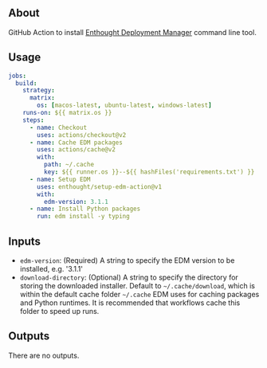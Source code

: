 ## About

GitHub Action to install [Enthought Deployment Manager](https://www.enthought.com/enthought-deployment-manager/) command line tool.

## Usage

```yaml
jobs:
  build:
    strategy:
      matrix:
        os: [macos-latest, ubuntu-latest, windows-latest]
    runs-on: ${{ matrix.os }}
    steps:
      - name: Checkout
        uses: actions/checkout@v2
      - name: Cache EDM packages
        uses: actions/cache@v2
        with:
          path: ~/.cache
          key: ${{ runner.os }}--${{ hashFiles('requirements.txt') }}
      - name: Setup EDM
        uses: enthought/setup-edm-action@v1
        with:
          edm-version: 3.1.1
      - name: Install Python packages
        run: edm install -y typing
```

## Inputs

- `edm-version`: (Required)
  A string to specify the EDM version to be installed, e.g. '3.1.1'
- `download-directory`: (Optional)
  A string to specify the directory for storing the downloaded installer.
  Default to `~/.cache/download`, which is within the default cache folder
  `~/.cache` EDM uses for caching packages and Python runtimes. It is
  recommended that workflows cache this folder to speed up runs.

## Outputs

There are no outputs.
